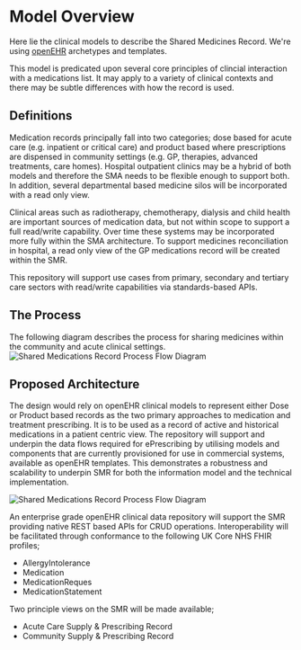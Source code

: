 # Model Overview
Here lie the clinical models to describe the Shared Medicines Record. We're using [openEHR](http://www.openehr.org "openEHR") archetypes and templates.

This model is predicated upon several core principles of clincial interaction with a medications list. It may apply to a variety of clinical contexts and there may be subtle differences with how the record is used. 

## Definitions
Medication records principally fall into two categories; dose based for acute care (e.g. inpatient or critical care) and product based where prescriptions are dispensed in community settings (e.g. GP, therapies, advanced treatments, care homes). Hospital outpatient clinics may be a hybrid of both models and therefore the SMA needs to be flexible enough to support both. In addition, several departmental based medicine silos will be incorporated with a read only view. 

Clinical areas such as radiotherapy, chemotherapy, dialysis and child health are important sources of medication data, but not within scope to support a full read/write capability. Over time these systems may be incorporated more fully within the SMA architecture. To support medicines reconciliation in hospital, a read only view of the GP medications record will be created within the SMR.

This repository will support use cases from primary, secondary and tertiary care sectors with read/write capabilities via standards-based APIs.

## The Process
The following diagram describes the process for sharing medicines within the community and acute clinical settings. 
![Shared Medications Record Process Flow Diagram](img/smr_process_flow.png)

## Proposed Architecture
The design would rely on openEHR clinical models to represent either Dose or Product based records as the two primary approaches to medication and treatment prescribing. It is to be used as a record of active and historical medications in a patient centric view. The repository will support and underpin the data flows required for ePrescribing by utilising models and components that are currently provisioned for use in commercial systems, available as openEHR templates. This demonstrates a robustness and scalability to underpin SMR for both the information model and the technical implementation.

![Shared Medications Record Process Flow Diagram](img/smr_architecture.png)

An enterprise grade openEHR clinical data repository will support the SMR providing native REST based APIs for CRUD operations. Interoperability will be facilitated through conformance to the following UK Core NHS FHIR profiles;

* AllergyIntolerance
* Medication
* MedicationReques
* MedicationStatement

Two principle views on the SMR will be made available;

* Acute Care Supply & Prescribing Record
* Community Supply & Prescribing Record